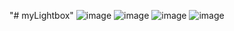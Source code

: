 "# myLightbox" 
![image](https://github.com/liujidong/myLightbox/tree/master/screenshots/Screenshot_2015-08-07-07-53-15.png)
![image](https://github.com/liujidong/myLightbox/tree/master/screenshots/Screenshot_2015-08-07-07-53-29.png)
![image](https://github.com/liujidong/myLightbox/tree/master/screenshots/Screenshot_2015-08-13-23-27-38.png)
![image](https://github.com/liujidong/myLightbox/tree/master/screenshots/Screenshot_2015-08-13-23-32-21.png)
